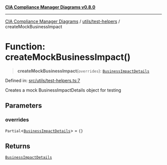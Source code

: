 [**CIA Compliance Manager Diagrams v0.8.0**](../../../README.md)

***

[CIA Compliance Manager Diagrams](../../../modules.md) / [utils/test-helpers](../README.md) / createMockBusinessImpact

# Function: createMockBusinessImpact()

> **createMockBusinessImpact**(`overrides`): [`BusinessImpactDetails`](../../../types/cia-services/interfaces/BusinessImpactDetails.md)

Defined in: [src/utils/test-helpers.ts:7](https://github.com/Hack23/cia-compliance-manager/blob/cb6149c89796a3270553cf52dea8f2c5b402dd17/src/utils/test-helpers.ts#L7)

Creates a mock BusinessImpactDetails object for testing

## Parameters

### overrides

`Partial`\<[`BusinessImpactDetails`](../../../types/cia-services/interfaces/BusinessImpactDetails.md)\> = `{}`

## Returns

[`BusinessImpactDetails`](../../../types/cia-services/interfaces/BusinessImpactDetails.md)
